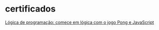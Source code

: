# certificados

[Lógica de programação: comece em lógica com o jogo Pong e JavaScript](https://cursos.alura.com.br/certificate/kbreeno-18/pong-javascript)
